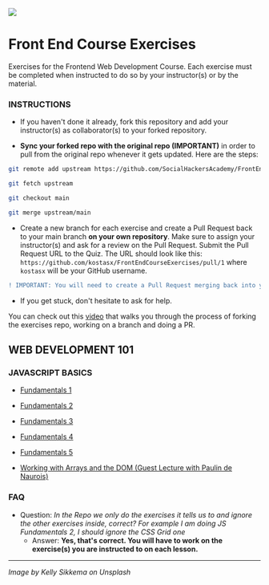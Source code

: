 ![](FE.jpg)

# Front End Course Exercises

Exercises for the Frontend Web Development Course. Each exercise must be completed when instructed to do so by your instructor(s) or by the material.

### INSTRUCTIONS

- If you haven't done it already, fork this repository and add your instructor(s) as collaborator(s) to your forked repository.

- **Sync your forked repo with the original repo (IMPORTANT)** in order to pull from the original repo whenever it gets updated. Here are the steps:

```bash
git remote add upstream https://github.com/SocialHackersAcademy/FrontEndCourseExercises/  (Run this just once)

git fetch upstream

git checkout main

git merge upstream/main
```

- Create a new branch for each exercise and create a Pull Request back to your main branch **on your own repository**. Make sure to assign your instructor(s) and ask for a review on the Pull Request. Submit the Pull Request URL to the Quiz.
The URL should look like this: `https://github.com/kostasx/FrontEndCourseExercises/pull/1` where `kostasx` will be your GitHub username.

```diff
! IMPORTANT: You will need to create a Pull Request merging back into your own repository's main branch and NOT the main repository (SocialHackersAcademy).
```

- If you get stuck, don't hesitate to ask for help.

You can check out this [video](https://www.youtube.com/watch?v=UGmEE-UDgWI) that walks you through the process of forking the exercises repo, working on a branch and doing a PR.

## WEB DEVELOPMENT 101

### JAVASCRIPT BASICS

- [Fundamentals 1](/Fundamentals%201)
- [Fundamentals 2](/Fundamentals%202)
- [Fundamentals 3](/Fundamentals%203)
- [Fundamentals 4](/Fundamentals%204)
- [Fundamentals 5](/Fundamentals%205)

- [Working with Arrays and the DOM (Guest Lecture with Paulin de Naurois)](/Working%20with%20Arrays%20and%20the%20DOM)

### FAQ

- Question: _In the Repo we only do the exercises it tells us to and ignore the other exercises inside, correct? For example I am doing JS Fundamentals 2, I should ignore the CSS Grid one_
  - Answer: **Yes, that's correct. You will have to work on the exercise(s) you are instructed to on each lesson.**

---

_Image by Kelly Sikkema on Unsplash_
